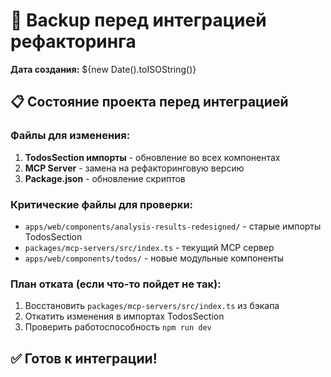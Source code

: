 # 🔄 Backup перед интеграцией рефакторинга

**Дата создания:** ${new Date().toISOString()}

## 📋 Состояние проекта перед интеграцией

### Файлы для изменения:
1. **TodosSection импорты** - обновление во всех компонентах
2. **MCP Server** - замена на рефакторинговую версию
3. **Package.json** - обновление скриптов

### Критические файлы для проверки:
- `apps/web/components/analysis-results-redesigned/` - старые импорты TodosSection
- `packages/mcp-servers/src/index.ts` - текущий MCP сервер
- `apps/web/components/todos/` - новые модульные компоненты

### План отката (если что-то пойдет не так):
1. Восстановить `packages/mcp-servers/src/index.ts` из бэкапа
2. Откатить изменения в импортах TodosSection
3. Проверить работоспособность `npm run dev`

## ✅ Готов к интеграции!
